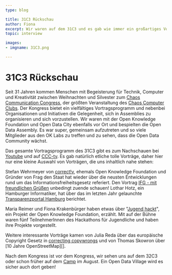 ```yaml
---
type: blog

title: 31C3 Rückschau
author: Fiona
excerpt: Wir waren auf dem 31C3 und es gab wie immer ein großartiges Vortragsprogramm. Ein paar Empfehlungen.
topic: interview

images:
- imgname: 31C3.png

---
```


# 31C3 Rückschau

Seit 31 Jahren kommen Menschen mit Begeisterung für Technik, Computer und Kreativität zwischen Weihnachten und Silvester zum [Chaos Communication Congress][], der größten Veranstaltung des [Chaos Computer Clubs][].
Der Kongress bietet ein vielfältiges Vortragsprogramm und nebenbei Organisationen und Initiativen die Gelegenheit, sich in Assemblies zu organisieren und sich vorzustellen. Wir waren mit der Open Knowledge Foundation und Open Data City ebenfalls vor Ort und bespielten die Open Data Assembly. Es war super, gemeinsam aufzutreten und so viele Mitglieder aus den OK Labs zu treffen und zu sehen, dass die Open Data Community wächst.

Das gesamte Vortragsprogramm des 31C3 gibt es zum Nachschauen bei [Youtube][] und auf [CCC-tv][]. Es gab natürlich etliche tolle Vorträge, daher hier nur eine kleine Auswahl von Vorträgen, die uns inhaltlich nahe stehen:

Stefan Wehrmeyer von [correct!v][], ehemals Open Knowledge Foundation und Gründer von Frag den Staat hat wieder über die neusten Entwicklungen rund um das Informationsfreiheitsgesetz referiert. Den Vortrag [IFG - mit freundlichen Grüßen][] unbedingt zuende schauen! Lothar Hotz, ein Hamburger Informatiker, hat über das im letzten Jahr gelaunchte [Transparenzportal Hamburg][] berichtet.

Maria Reimer und Fiona Krakenbürger haben etwas über "[Jugend hackt][]", ein Projekt der Open Knowledge Foundation, erzählt. Mit auf der Bühne waren fünf TeilnehmerInnen des Hackathons für Jugendliche und haben ihre Projekte vorgestellt.

Weitere interessante Vorträge kamen von Julia Reda über das europäische Copyright Gesetz in [correcting copywrongs][] und von Thomas Skowron über [10 Jahre OpenStreetMap][].

Nach dem Kongress ist vor dem Kongress, wir sehen uns auf dem 32C3 oder schon früher auf dem [Camp][] im August. Ein Open Data Village wird es sicher auch dort geben!

[Chaos Communication Congress]: http://events.ccc.de/congress/2014/wiki/Main_Page
[Chaos Computer Clubs]: http://ccc.de
[Camp]: https://twitter.com/c3infodesk/status/532434894077825024
[Youtube]: https://www.youtube.com/user/mediacccde
[CCC-tv]: http://media.ccc.de/
[correct!v]: https://www.correctiv.org
[IFG - Mit freundlichen Grüßen]: http://media.ccc.de/browse/congress/2014/31c3_-_6366_-_de_-_saal_1_-_201412292030_-_ifg_mit_freundlichen_grussen_-_stefan_wehrmeyer.html#video
[Transparenzportal Hamburg]: http://media.ccc.de/browse/congress/2014/31c3_-_6582_-_de_-_saal_2_-_201412281600_-_das_transparenzportal_hamburg_-_lothar_hotz.html#video&t=58
[Jugend hackt]: http://media.ccc.de/browse/congress/2014/31c3_-_6559_-_de_-_saal_6_-_201412271830_-_jugend_hackt_-_fiona_krakenburger_-_maria_reimer_-_philipp_kalweit_-_max_nagy_-_lukas_-_nico.html#video
[correcting copywrongs]: http://media.ccc.de/browse/congress/2014/31c3_-_6350_-_en_-_saal_2_-_201412291400_-_correcting_copywrongs_-_julia_reda.html#video
